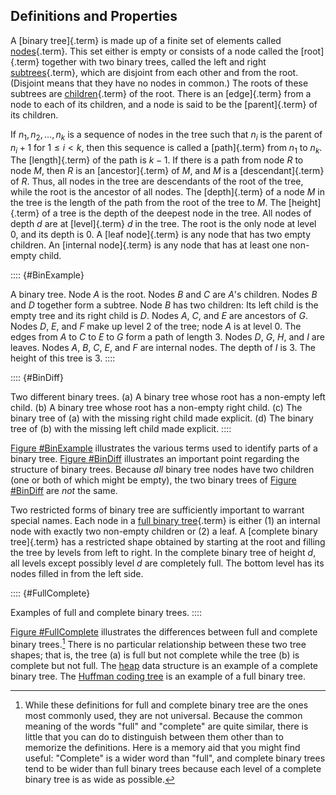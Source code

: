 
## Definitions and Properties

A [binary tree]{.term} is made up of a finite
set of elements called [nodes](#node){.term}.
This set either is empty or consists of a node called the
[root]{.term} together with two binary trees,
called the left and right [subtrees](#subtree){.term}, which are disjoint from each other and from the root.
(Disjoint means that they have no nodes in common.) The roots of these
subtrees are [children](#child){.term} of the
root. There is an [edge]{.term} from a node to
each of its children, and a node is said to be the
[parent]{.term} of its children.

If $n_1, n_2, ..., n_k$ is a sequence of nodes in the tree such that
$n_i$ is the parent of $n_i+1$ for $1 \leq i < k$, then this sequence is
called a [path]{.term} from $n_1$ to $n_k$. The
[length]{.term} of the path is $k-1$. If there
is a path from node $R$ to node $M$, then $R$ is an
[ancestor]{.term} of $M$, and $M$ is a
[descendant]{.term} of $R$. Thus, all nodes in
the tree are descendants of the root of the tree, while the root is the
ancestor of all nodes. The [depth]{.term} of a
node $M$ in the tree is the length of the path from the root of the tree
to $M$. The [height]{.term} of a tree is the
depth of the deepest node in the tree. All nodes of depth $d$ are at
[level]{.term} $d$ in the tree. The root is the
only node at level 0, and its depth is 0. A
[leaf node]{.term} is any node that has two
empty children. An [internal node]{.term} is any
node that has at least one non-empty child.

:::: {#BinExample}
<inlineav id="BinExampCON" src="Binary/BinExampCON.js" name="Binary/BinExampCON" links="Binary/BinExampCON.css" static/>

A binary tree. Node $A$ is the root. Nodes $B$ and $C$ are $A$'s
children. Nodes $B$ and $D$ together form a subtree. Node $B$ has two
children: Its left child is the empty tree and its right child is $D$.
Nodes $A$, $C$, and $E$ are ancestors of $G$. Nodes $D$, $E$, and $F$
make up level 2 of the tree; node $A$ is at level 0. The edges from $A$
to $C$ to $E$ to $G$ form a path of length 3. Nodes $D$, $G$, $H$, and
$I$ are leaves. Nodes $A$, $B$, $C$, $E$, and $F$ are internal nodes.
The depth of $I$ is 3. The height of this tree is 3.
::::

:::: {#BinDiff}
<inlineav id="BinDiffCON" src="Binary/BinDiffCON.js" name="Binary/BinDiffCON" links="Binary/BinDiffCON.css" static/>

Two different binary trees. (a) A binary tree whose root has a non-empty
left child. (b) A binary tree whose root has a non-empty right child.
(c) The binary tree of (a) with the missing right child made explicit.
(d) The binary tree of (b) with the missing left child made explicit.
::::

[Figure #BinExample](#BinExample) illustrates
the various terms used to identify parts of a binary tree.
[Figure #BinDiff](#BinDiff) illustrates an important
point regarding the structure of binary trees. Because *all* binary tree
nodes have two children (one or both of which might be empty), the two
binary trees of [Figure #BinDiff](#BinDiff)
are *not* the same.

Two restricted forms of binary tree are sufficiently important to
warrant special names. Each node in a
[full binary tree](#full-tree){.term} is either
(1) an internal node with exactly two non-empty children or (2) a leaf.
A [complete binary tree]{.term} has a restricted
shape obtained by starting at the root and filling the tree by levels
from left to right. In the complete binary tree of height $d$, all
levels except possibly level $d$ are completely full. The bottom level
has its nodes filled in from the left side.

:::: {#FullComplete}
<inlineav id="FullCompCON" src="Binary/FullCompCON.js" name="Binary/FullCompCON" links="Binary/FullCompCON.css" static/>

Examples of full and complete binary trees.
::::

[Figure #FullComplete](#FullComplete) illustrates
the differences between full and complete binary trees.[^E02a] There is no
particular relationship between these two tree shapes; that is, the tree (a) is
full but not complete while the tree (b) is complete but
not full. The [heap](#heaps-and-priority-queues) data
structure is an example of a complete binary tree. The
[Huffman coding tree](#huffman-coding-trees-optional) is an example of a full binary tree.

[^E02a]: While these definitions for full and complete binary tree are the
    ones most commonly used, they are not universal. Because the common
    meaning of the words "full" and "complete" are quite similar,
    there is little that you can do to distinguish between them other
    than to memorize the definitions. Here is a memory aid that you
    might find useful: "Complete" is a wider word than "full", and
    complete binary trees tend to be wider than full binary trees
    because each level of a complete binary tree is as wide as possible.
